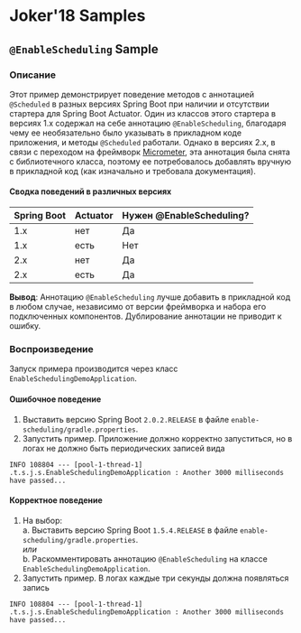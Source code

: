 # Joker'18 Samples
## `@EnableScheduling` Sample
### Описание

Этот пример демонстрирует поведение методов с аннотацией `@Scheduled` 
в разных версиях Spring Boot при наличии и отсутствии стартера для 
Spring Boot Actuator. Один из классов этого стартера в версиях 1.х содержал
на себе аннотацию `@EnableScheduling`, благодаря чему ее необязательно было 
указывать в прикладном  коде приложения, и методы `@Scheduled` работали. 
Однако в версиях 2.х, в связи с переходом на фреймворк 
[Micrometer](http://micrometer.io), эта аннотация была снята с библиотечного
класса, поэтому ее потребовалось добавлять вручную в прикладной код 
(как изначально и требовала документация).  

#### Сводка поведений в различных версиях 

|Spring Boot|Actuator|Нужен @EnableScheduling?
|---|---|---|
|1.x| нет | Да
|1.x| есть | Нет
|2.x| нет | Да
|2.x| есть | Да

**Вывод**: Аннотацию `@EnableScheduling` лучше добавить в прикладной код 
в любом случае, независимо от версии фреймворка и набора его подключенных
компонентов. Дублирование аннотации не приводит к ошибку.

### Воспроизведение
Запуск примера производится через класс `EnableSchedulingDemoApplication`.
#### Ошибочное поведение

1. Выставить версию Spring Boot `2.0.2.RELEASE` в файле 
   `enable-scheduling/gradle.properties`.
2. Запустить пример. Приложение должно корректно запуститься, но в 
логах не должно быть периодических записей вида
```text
INFO 108804 --- [pool-1-thread-1] .t.s.j.s.EnableSchedulingDemoApplication : Another 3000 milliseconds have passed...
```

#### Корректное поведение

1. На выбор:  
    a. Выставить версию Spring Boot `1.5.4.RELEASE` в файле 
          `enable-scheduling/gradle.properties`.  
_или_  
    b. Раскомментировать аннотацию `@EnableScheduling` на классе 
`EnableSchedulingDemoApplication`.
2. Запустить пример. В логах каждые три секунды должна появляться запись
```text
INFO 108804 --- [pool-1-thread-1] .t.s.j.s.EnableSchedulingDemoApplication : Another 3000 milliseconds have passed...
```
